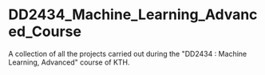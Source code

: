 # DD2434_Machine_Learning_Advanced_Course
A collection of all the projects carried out during the "DD2434 : Machine Learning, Advanced" course of KTH.
